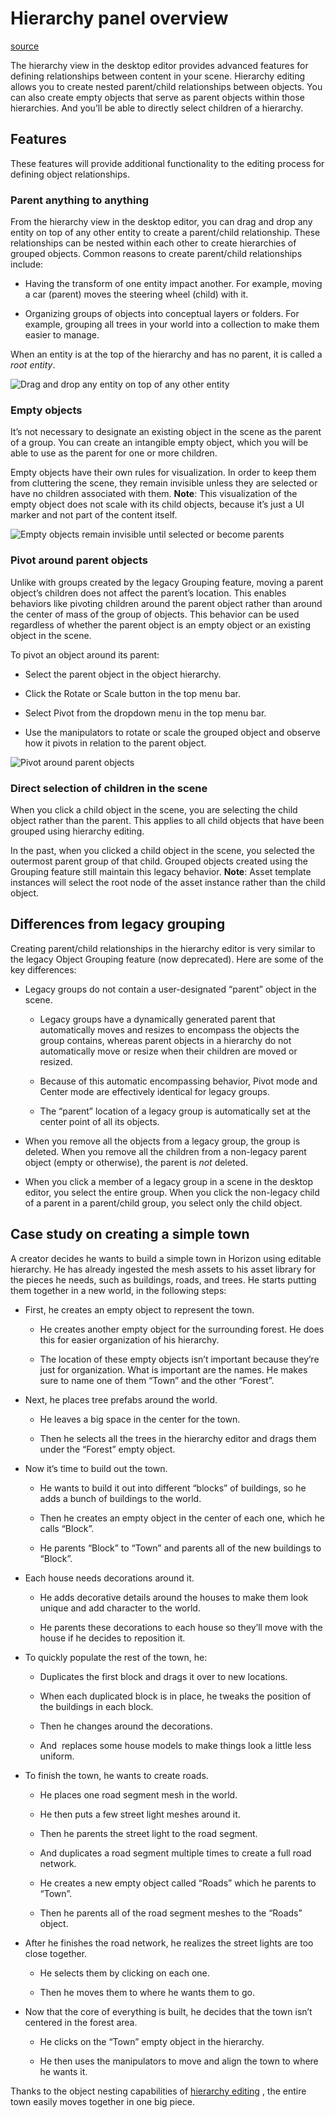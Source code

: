 # Hierarchy panel overview

[source](https://developers.meta.com/horizon-worlds/learn/documentation/desktop-editor/hierarchy-window/hierarchy-window-overview)

The hierarchy view in the desktop editor provides advanced features for defining relationships between content in your scene. Hierarchy editing allows you to create nested parent/child relationships between objects. You can also create empty objects that serve as parent objects within those hierarchies. And you’ll be able to directly select children of a hierarchy.

## Features

These features will provide additional functionality to the editing process for defining object relationships.

### Parent anything to anything

From the hierarchy view in the desktop editor, you can drag and drop any entity on top of any other entity to create a parent/child relationship. These relationships can be nested within each other to create hierarchies of grouped objects. Common reasons to create parent/child relationships include:

*   Having the transform of one entity impact another. For example, moving a car (parent) moves the steering wheel (child) with it.

*   Organizing groups of objects into conceptual layers or folders. For example, grouping all trees in your world into a collection to make them easier to manage.

When an entity is at the top of the hierarchy and has no parent, it is called a *root entity*.

![Drag and drop any entity on top of any other entity](https://scontent.flba1-1.fna.fbcdn.net/v/t39.2365-6/452514110_512510764620213_1429075691349308108_n.png?_nc_cat=104&ccb=1-7&_nc_sid=e280be&_nc_ohc=gUi3Nb1tTZIQ7kNvwH-IW7u&_nc_oc=AdnJCMQ4fRdHwAmDZSMnHQcE5JVnZy8edtsbWW7g0zyYZphi1Qs1Si_ph9oAf7EWDhs&_nc_zt=14&_nc_ht=scontent.flba1-1.fna&_nc_gid=8AcmmFVsYOEGyTGMiFevfw&oh=00_AfQcEPdlPOZWknBVPLVdTjUPOjFxHu0R277l1tOxbduyOA&oe=689B84D7)

### Empty objects

It’s not necessary to designate an existing object in the scene as the parent of a group. You can create an intangible empty object, which you will be able to use as the parent for one or more children.

Empty objects have their own rules for visualization. In order to keep them from cluttering the scene, they remain invisible unless they are selected or have no children associated with them. **Note**: This visualization of the empty object does not scale with its child objects, because it’s just a UI marker and not part of the content itself.

![Empty objects remain invisible until selected or become parents](https://scontent.flba1-1.fna.fbcdn.net/v/t39.2365-6/452541301_512510767953546_1065862861088532929_n.png?_nc_cat=104&ccb=1-7&_nc_sid=e280be&_nc_ohc=Fl_8t0jbIYcQ7kNvwEsAtcI&_nc_oc=AdkTb8scrQDyVzYbu0_9KTKb7EuosLNjXgTtulgBFShi3qOeWW4BU3nlFgi3zTRRFdI&_nc_zt=14&_nc_ht=scontent.flba1-1.fna&_nc_gid=8AcmmFVsYOEGyTGMiFevfw&oh=00_AfQtdquQCDNxP__4qtKgO31r2ejajZz-hubPScVvth99Ew&oe=689BAFD1)

### Pivot around parent objects

Unlike with groups created by the legacy Grouping feature, moving a parent object’s children does not affect the parent’s location. This enables behaviors like pivoting children around the parent object rather than around the center of mass of the group of objects. This behavior can be used regardless of whether the parent object is an empty object or an existing object in the scene.

To pivot an object around its parent:

*   Select the parent object in the object hierarchy.

*   Click the Rotate or Scale button in the top menu bar.

*   Select Pivot from the dropdown menu in the top menu bar.

*   Use the manipulators to rotate or scale the grouped object and observe how it pivots in relation to the parent object.

![Pivot around parent objects](https://scontent.flba1-1.fna.fbcdn.net/v/t39.2365-6/452532398_512510757953547_2671853206226151862_n.png?_nc_cat=111&ccb=1-7&_nc_sid=e280be&_nc_ohc=egNNXRB7h7cQ7kNvwG3VbRe&_nc_oc=AdlNmCOSRw2dzPMw2v4OtVYznWAFOujCECyVrxHVQ-qloB6L4ah3rAZbHqc9mXiQ-dE&_nc_zt=14&_nc_ht=scontent.flba1-1.fna&_nc_gid=8AcmmFVsYOEGyTGMiFevfw&oh=00_AfSfe9NOaPXKvjGmVXCiOEKnwhmboB3kWH8Ukm9AliUS4Q&oe=689B9C27)

### Direct selection of children in the scene

When you click a child object in the scene, you are selecting the child object rather than the parent. This applies to all child objects that have been grouped using hierarchy editing.

In the past, when you clicked a child object in the scene, you selected the outermost parent group of that child. Grouped objects created using the Grouping feature still maintain this legacy behavior. **Note**: Asset template instances will select the root node of the asset instance rather than the child object.

## Differences from legacy grouping

Creating parent/child relationships in the hierarchy editor is very similar to the legacy Object Grouping feature (now deprecated). Here are some of the key differences:

*   Legacy groups do not contain a user-designated “parent” object in the scene.
    
    *   Legacy groups have a dynamically generated parent that automatically moves and resizes to encompass the objects the group contains, whereas parent objects in a hierarchy do not automatically move or resize when their children are moved or resized.
    
    *   Because of this automatic encompassing behavior, Pivot mode and Center mode are effectively identical for legacy groups.
    
    *   The “parent” location of a legacy group is automatically set at the center point of all its objects.

*   When you remove all the objects from a legacy group, the group is deleted. When you remove all the children from a non-legacy parent object (empty or otherwise), the parent is *not* deleted.

*   When you click a member of a legacy group in a scene in the desktop editor, you select the entire group. When you click the non-legacy child of a parent in a parent/child group, you select only the child object.

## Case study on creating a simple town

A creator decides he wants to build a simple town in Horizon using editable hierarchy. He has already ingested the mesh assets to his asset library for the pieces he needs, such as buildings, roads, and trees. He starts putting them together in a new world, in the following steps:

*   First, he creates an empty object to represent the town.
    
    *   He creates another empty object for the surrounding forest. He does this for easier organization of his hierarchy.
    
    *   The location of these empty objects isn’t important because they’re just for organization. What is important are the names. He makes sure to name one of them “Town” and the other “Forest”.

*   Next, he places tree prefabs around the world.
    
    *   He leaves a big space in the center for the town.
    
    *   Then he selects all the trees in the hierarchy editor and drags them under the “Forest” empty object.

*   Now it’s time to build out the town.
    
    *   He wants to build it out into different “blocks” of buildings, so he adds a bunch of buildings to the world.
    
    *   Then he creates an empty object in the center of each one, which he calls “Block”.
    
    *   He parents “Block” to “Town” and parents all of the new buildings to “Block”.

*   Each house needs decorations around it.
    
    *   He adds decorative details around the houses to make them look unique and add character to the world.
    
    *   He parents these decorations to each house so they’ll move with the house if he decides to reposition it.

*   To quickly populate the rest of the town, he:
    
    *   Duplicates the first block and drags it over to new locations.
    
    *   When each duplicated block is in place, he tweaks the position of the buildings in each block.
    
    *   Then he changes around the decorations.
    
    *   And  replaces some house models to make things look a little less uniform.

*   To finish the town, he wants to create roads.
    
    *   He places one road segment mesh in the world.
    
    *   He then puts a few street light meshes around it.
    
    *   Then he parents the street light to the road segment.
    
    *   And duplicates a road segment multiple times to create a full road network.
    
    *   He creates a new empty object called “Roads” which he parents to “Town”.
    
    *   Then he parents all of the road segment meshes to the “Roads” object.

*   After he finishes the road network, he realizes the street lights are too close together.
    
    *   He selects them by clicking on each one.
    
    *   Then he moves them to where he wants them to go.

*   Now that the core of everything is built, he decides that the town isn’t centered in the forest area.
    
    *   He clicks on the “Town” empty object in the hierarchy.
    
    *   He then uses the manipulators to move and align the town to where he wants it.

Thanks to the object nesting capabilities of [hierarchy editing](/horizon-worlds/learn/documentation/desktop-editor/objects/object-grouping) , the entire town easily moves together in one big piece.

 

 

 

 

 

 

 

 

 

 

 

 

 

 

 

 

 

 

 

 

 

 

 

 

 

 

 

 

 

 

 

 

 

 

 

 

 

 

 

 

 

 

 

 

 

 

 

 

 